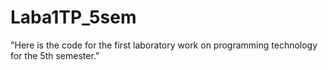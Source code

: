 # Laba1TP_5sem
"Here is the code for the first laboratory work on programming technology for the 5th semester."
